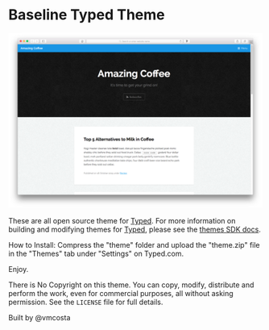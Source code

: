 # Baseline Typed Theme

![Baseline](screenshot.png?raw=true)

These are all open source theme for [Typed](http://typed.com). For more information on building and modifying themes for [Typed](http://typed.com), please see the [themes SDK docs](https://www.typed.com/docs/themes/latest).

How to Install:
Compress the "theme" folder and upload the "theme.zip" file in the "Themes" tab under "Settings" on Typed.com.

Enjoy.

There is No Copyright on this theme. You can copy, modify, distribute and perform the work, even for commercial purposes, all without asking permission. See the `LICENSE` file for full details.

Built by @vmcosta